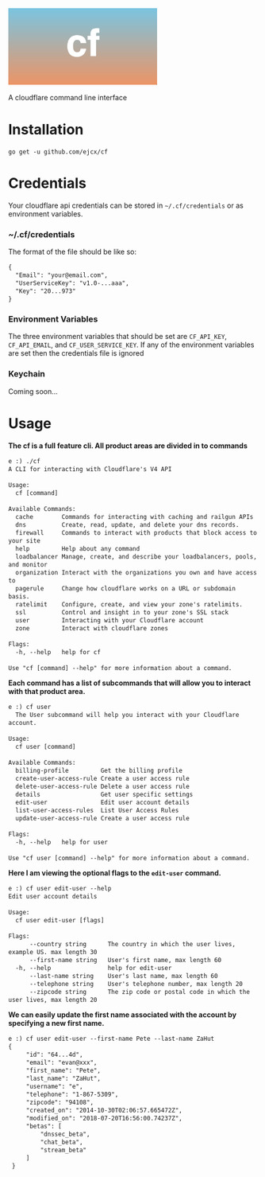 <div align="left">
  <img src="https://raw.githubusercontent.com/ejcx/cf/master/logo.png" alt="cf logo" width="300">
</div>

A cloudflare command line interface

# Installation
```
go get -u github.com/ejcx/cf
```
# Credentials
Your cloudflare api credentials can be stored in `~/.cf/credentials` or as environment variables.
### ~/.cf/credentials
The format of the file should be like so:
```
{
  "Email": "your@email.com",
  "UserServiceKey": "v1.0-...aaa",
  "Key": "20...973"
}
```
### Environment Variables
The three environment variables that should be set are `CF_API_KEY`, `CF_API_EMAIL`, and `CF_USER_SERVICE_KEY`. If any of the environment variables are set then the credentials file is ignored
### Keychain
Coming soon...
# Usage
**The cf is a full feature cli. All product areas are divided in to commands**
```
e :) ./cf            
A CLI for interacting with Cloudflare's V4 API

Usage:
  cf [command]

Available Commands:
  cache        Commands for interacting with caching and railgun APIs
  dns          Create, read, update, and delete your dns records.
  firewall     Commands to interact with products that block access to your site
  help         Help about any command
  loadbalancer Manage, create, and describe your loadbalancers, pools, and monitor
  organization Interact with the organizations you own and have access to
  pagerule     Change how cloudflare works on a URL or subdomain basis.
  ratelimit    Configure, create, and view your zone's ratelimits.
  ssl          Control and insight in to your zone's SSL stack 
  user         Interacting with your Cloudflare account
  zone         Interact with cloudflare zones

Flags:
  -h, --help   help for cf

Use "cf [command] --help" for more information about a command.
```

**Each command has a list of subcommands that will allow you to interact with that product area.**
```
e :) cf user
  The User subcommand will help you interact with your Cloudflare account.

Usage:
  cf user [command]

Available Commands:
  billing-profile         Get the billing profile
  create-user-access-rule Create a user access rule
  delete-user-access-rule Delete a user access rule
  details                 Get user specific settings
  edit-user               Edit user account details
  list-user-access-rules  List User Access Rules
  update-user-access-rule Create a user access rule

Flags:
  -h, --help   help for user

Use "cf user [command] --help" for more information about a command.
```

**Here I am viewing the optional flags to the `edit-user` command.**
```
e :) cf user edit-user --help
Edit user account details

Usage:
  cf user edit-user [flags]

Flags:
      --country string      The country in which the user lives, example US. max length 30
      --first-name string   User's first name, max length 60
  -h, --help                help for edit-user
      --last-name string    User's last name, max length 60
      --telephone string    User's telephone number, max length 20
      --zipcode string      The zip code or postal code in which the user lives, max length 20
```


**We can easily update the first name associated with the account by specifying a new first name.**
```
e :) cf user edit-user --first-name Pete --last-name ZaHut
{
     "id": "64...4d",
     "email": "evan@xxx",
     "first_name": "Pete",
     "last_name": "ZaHut",
     "username": "e",
     "telephone": "1-867-5309",
     "zipcode": "94108",
     "created_on": "2014-10-30T02:06:57.665472Z",
     "modified_on": "2018-07-20T16:56:00.74237Z",
     "betas": [
         "dnssec_beta",
         "chat_beta",
         "stream_beta"
     ]
 }

```